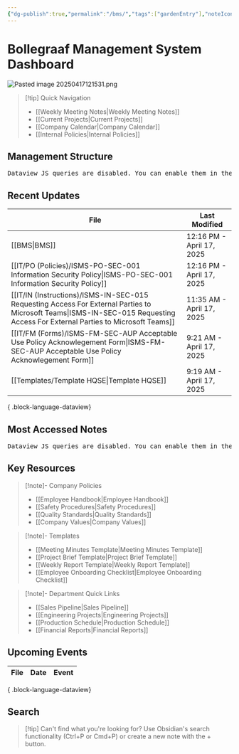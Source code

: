 ```yaml
---
{"dg-publish":true,"permalink":"/bms/","tags":["gardenEntry"],"noteIcon":"lightbulb"}
---
```


# Bollegraaf Management System Dashboard


![Pasted image 20250417121531.png](/img/user/attachments/Pasted%20image%2020250417121531.png)

> [!tip] Quick Navigation
> 
> - [[Weekly Meeting Notes\|Weekly Meeting Notes]]
> - [[Current Projects\|Current Projects]]
> - [[Company Calendar\|Company Calendar]]
> - [[Internal Policies\|Internal Policies]]

## Management Structure

<pre class="dataview dataview-error">Dataview JS queries are disabled. You can enable them in the Dataview settings.</pre>

<style> .bms-container { display: flex; flex-direction: column; gap: 15px; padding: 15px; max-width: 100%; } .board-level, .top-level, .primary-level, .support-level { display: flex; flex-wrap: wrap; gap: 10px; justify-content: center; } .division-label { font-weight: bold; margin-top: 10px; border-bottom: 1px solid var(--text-accent); padding-bottom: 5px; } .bms-item { padding: 12px 20px; border-radius: 5px; text-align: center; color: white; min-width: 120px; transition: transform 0.3s ease, box-shadow 0.3s ease; } .bms-item:hover { transform: translateY(-3px); box-shadow: 0 4px 8px rgba(0,0,0,0.2); } .board-level .bms-item { min-width: 200px; } </style>

## Recent Updates

| File                                                                                                                                                                             | Last Modified             |
| -------------------------------------------------------------------------------------------------------------------------------------------------------------------------------- | ------------------------- |
| [[BMS\|BMS]]                                                                                                                                                                  | 12:16 PM - April 17, 2025 |
| [[IT/PO (Policies)/ISMS-PO-SEC-001 Information Security Policy\|ISMS-PO-SEC-001 Information Security Policy]]                                                                 | 12:16 PM - April 17, 2025 |
| [[IT/IN (Instructions)/ISMS-IN-SEC-015 Requesting Access For External Parties to Microsoft Teams\|ISMS-IN-SEC-015 Requesting Access For External Parties to Microsoft Teams]] | 11:35 AM - April 17, 2025 |
| [[IT/FM (Forms)/ISMS-FM-SEC-AUP  Acceptable Use Policy Acknowlegement Form\|ISMS-FM-SEC-AUP  Acceptable Use Policy Acknowlegement Form]]                                      | 9:21 AM - April 17, 2025  |
| [[Templates/Template HQSE\|Template HQSE]]                                                                                                                                    | 9:19 AM - April 17, 2025  |

{ .block-language-dataview}

## Most Accessed Notes

<pre class="dataview dataview-error">Dataview JS queries are disabled. You can enable them in the Dataview settings.</pre>

## Key Resources

> [!note]- Company Policies
> 
> - [[Employee Handbook\|Employee Handbook]]
> - [[Safety Procedures\|Safety Procedures]]
> - [[Quality Standards\|Quality Standards]]
> - [[Company Values\|Company Values]]

> [!note]- Templates
> 
> - [[Meeting Minutes Template\|Meeting Minutes Template]]
> - [[Project Brief Template\|Project Brief Template]]
> - [[Weekly Report Template\|Weekly Report Template]]
> - [[Employee Onboarding Checklist\|Employee Onboarding Checklist]]

> [!note]- Department Quick Links
> 
> - [[Sales Pipeline\|Sales Pipeline]]
> - [[Engineering Projects\|Engineering Projects]]
> - [[Production Schedule\|Production Schedule]]
> - [[Financial Reports\|Financial Reports]]

## Upcoming Events

| File | Date | Event |
| ---- | ---- | ----- |

{ .block-language-dataview}

## Search

> [!tip] Can't find what you're looking for? Use Obsidian's search functionality (Ctrl+P or Cmd+P) or create a new note with the + button.